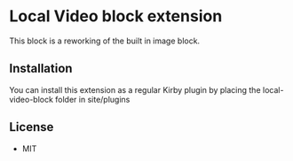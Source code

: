 # Local Video block extension

This block is a reworking of the built in image block. 

## Installation

You can install this extension as a regular Kirby plugin by placing the local-video-block folder in site/plugins


## License

- MIT
